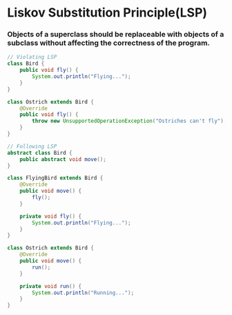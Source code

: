 # Liskov Substitution Principle(LSP)
### Objects of a superclass should be replaceable with objects of a subclass without affecting the correctness of the program.

```Java
// Violating LSP
class Bird {
    public void fly() {
        System.out.println("Flying...");
    }
}

class Ostrich extends Bird {
    @Override
    public void fly() {
        throw new UnsupportedOperationException("Ostriches can't fly");
    }
}

// Following LSP
abstract class Bird {
    public abstract void move();
}

class FlyingBird extends Bird {
    @Override
    public void move() {
        fly();
    }

    private void fly() {
        System.out.println("Flying...");
    }
}

class Ostrich extends Bird {
    @Override
    public void move() {
        run();
    }

    private void run() {
        System.out.println("Running...");
    }
}
```